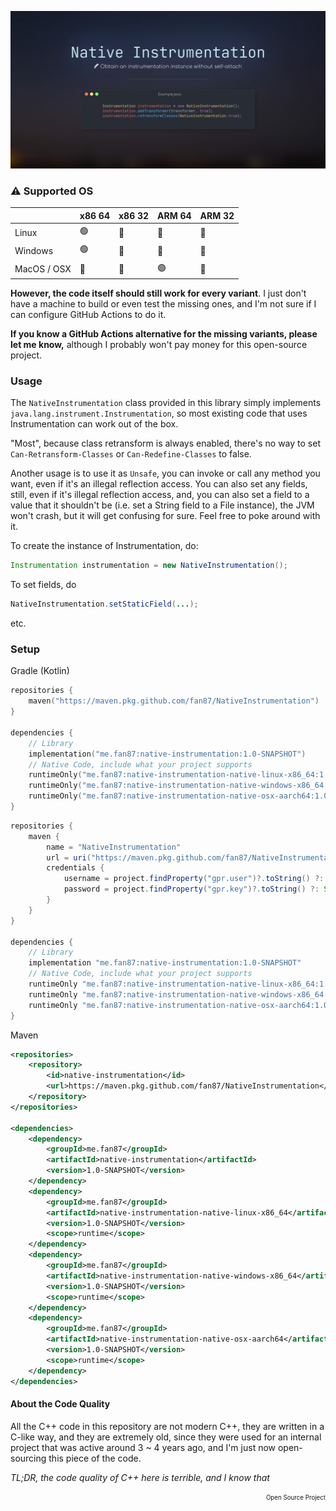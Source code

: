 ![banner](assets/banner.png)

### ⚠️️ Supported OS
|             | x86 64 | x86 32 | ARM 64 | ARM 32 |
|-------------|--------|--------|--------|--------|
| Linux       | 🟢     | 🔴     | 🔴     | 🔴     |
| Windows     | 🟢     | 🔴     | 🔴     | 🔴     |
| MacOS / OSX | 🔴     | 🔴     | 🟢     | 🔴     |

**However, the code itself should still work for every variant**. I
just don't have a machine to build or even test the missing ones, and I'm not sure
if I can configure GitHub Actions to do it.

**If you know a GitHub Actions alternative for the missing variants, please let me know,**
although I probably won't pay money for this open-source project.

### Usage
The `NativeInstrumentation` class provided in this library simply
implements `java.lang.instrument.Instrumentation`, so most existing code that
uses Instrumentation can work out of the box.

"Most", because class retransform is always enabled, there's no way
to set `Can-Retransform-Classes` or `Can-Redefine-Classes` to false.


Another usage is to use it as `Unsafe`, you can invoke or call any method you want, even if it's an illegal 
reflection access. You can also set any fields, still, even if it's illegal reflection access, and,
you can also set a field to a value that it shouldn't be (i.e. set a String field to a File instance),
the JVM won't crash, but it will get confusing for sure. Feel free to poke around with it.


To create the instance of Instrumentation, do:

```java
Instrumentation instrumentation = new NativeInstrumentation();
```

To set fields, do

```java
NativeInstrumentation.setStaticField(...);
```

etc.

### Setup

Gradle (Kotlin)
```kotlin
repositories {
    maven("https://maven.pkg.github.com/fan87/NativeInstrumentation")
}

dependencies {
    // Library
    implementation("me.fan87:native-instrumentation:1.0-SNAPSHOT")
    // Native Code, include what your project supports
    runtimeOnly("me.fan87:native-instrumentation-native-linux-x86_64:1.0-SNAPSHOT")
    runtimeOnly("me.fan87:native-instrumentation-native-windows-x86_64:1.0-SNAPSHOT")
    runtimeOnly("me.fan87:native-instrumentation-native-osx-aarch64:1.0-SNAPSHOT")
}
```

```groovy
repositories {
    maven {
        name = "NativeInstrumentation"
        url = uri("https://maven.pkg.github.com/fan87/NativeInstrumentation")
        credentials {
            username = project.findProperty("gpr.user")?.toString() ?: System.getenv("GH_USER")
            password = project.findProperty("gpr.key")?.toString() ?: System.getenv("GH_KEY")
        }
    }
}

dependencies {
    // Library
    implementation "me.fan87:native-instrumentation:1.0-SNAPSHOT"
    // Native Code, include what your project supports
    runtimeOnly "me.fan87:native-instrumentation-native-linux-x86_64:1.0-SNAPSHOT"
    runtimeOnly "me.fan87:native-instrumentation-native-windows-x86_64:1.0-SNAPSHOT"
    runtimeOnly "me.fan87:native-instrumentation-native-osx-aarch64:1.0-SNAPSHOT"
}
```

Maven

```xml
<repositories>
    <repository>
        <id>native-instrumentation</id>
        <url>https://maven.pkg.github.com/fan87/NativeInstrumentation</url>
    </repository>
</repositories>

<dependencies>
    <dependency>
        <groupId>me.fan87</groupId>
        <artifactId>native-instrumentation</artifactId>
        <version>1.0-SNAPSHOT</version>
    </dependency>
    <dependency>
        <groupId>me.fan87</groupId>
        <artifactId>native-instrumentation-native-linux-x86_64</artifactId>
        <version>1.0-SNAPSHOT</version>
        <scope>runtime</scope>
    </dependency>
    <dependency>
        <groupId>me.fan87</groupId>
        <artifactId>native-instrumentation-native-windows-x86_64</artifactId>
        <version>1.0-SNAPSHOT</version>
        <scope>runtime</scope>
    </dependency>
    <dependency>
        <groupId>me.fan87</groupId>
        <artifactId>native-instrumentation-native-osx-aarch64</artifactId>
        <version>1.0-SNAPSHOT</version>
        <scope>runtime</scope>
    </dependency>
</dependencies>
```

#### About the Code Quality
All the C++ code in this repository are not modern C++, they are
written in a C-like way, and they are extremely old, since they were used
for an internal project that was active around 3 ~ 4 years ago, and I'm just
now open-sourcing this piece of the code.

*TL;DR, the code quality of C++ here is terrible, and I know that*

<p align="right"><sub><sup>Open Source Project</sup></sub></p>
